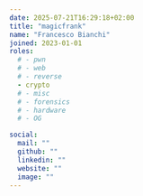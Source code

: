 ```yaml
---
date: 2025-07-21T16:29:18+02:00
title: "magicfrank"
name: "Francesco Bianchi"
joined: 2023-01-01
roles:
  # - pwn
  # - web
  # - reverse
  - crypto
  # - misc
  # - forensics
  # - hardware
  # - OG

social:
  mail: ""
  github: ""
  linkedin: ""
  website: ""
  image: ""
---
```

